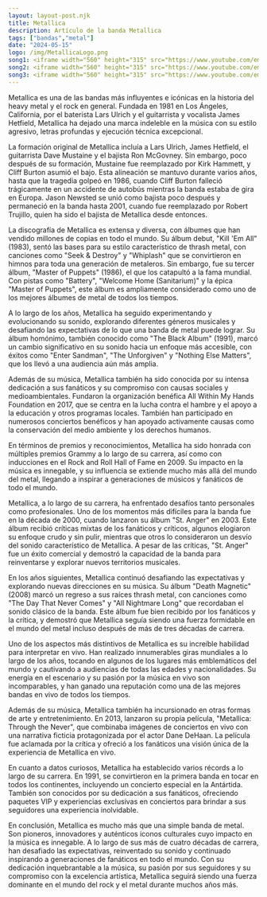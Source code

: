 ```yaml
---
layout: layout-post.njk
title: Metallica
description: Artículo de la banda Metallica
tags: ["bandas","metal"]
date: "2024-05-15"
logo: /img/MetallicaLogo.png
song1: <iframe width="560" height="315" src="https://www.youtube.com/embed/WM8bTdBs-cw?si=1CK5bVVzKb16reBd" title="YouTube video player" frameborder="0" allow="accelerometer; autoplay; clipboard-write; encrypted-media; gyroscope; picture-in-picture; web-share" referrerpolicy="strict-origin-when-cross-origin" allowfullscreen></iframe>
song2: <iframe width="560" height="315" src="https://www.youtube.com/embed/E0ozmU9cJDg?si=24R7Z-ZiuwDhdJJb" title="YouTube video player" frameborder="0" allow="accelerometer; autoplay; clipboard-write; encrypted-media; gyroscope; picture-in-picture; web-share" referrerpolicy="strict-origin-when-cross-origin" allowfullscreen></iframe>
song3: <iframe width="560" height="315" src="https://www.youtube.com/embed/tAGnKpE4NCI?si=63r9Iidhivglo00M" title="YouTube video player" frameborder="0" allow="accelerometer; autoplay; clipboard-write; encrypted-media; gyroscope; picture-in-picture; web-share" referrerpolicy="strict-origin-when-cross-origin" allowfullscreen></iframe>
---
```


Metallica es una de las bandas más influyentes e icónicas en la historia del heavy metal y el rock en general. Fundada en 1981 en Los Ángeles, California, por el baterista Lars Ulrich y el guitarrista y vocalista James Hetfield, Metallica ha dejado una marca indeleble en la música con su estilo agresivo, letras profundas y ejecución técnica excepcional.

La formación original de Metallica incluía a Lars Ulrich, James Hetfield, el guitarrista Dave Mustaine y el bajista Ron McGovney. Sin embargo, poco después de su formación, Mustaine fue reemplazado por Kirk Hammett, y Cliff Burton asumió el bajo. Esta alineación se mantuvo durante varios años, hasta que la tragedia golpeó en 1986, cuando Cliff Burton falleció trágicamente en un accidente de autobús mientras la banda estaba de gira en Europa. Jason Newsted se unió como bajista poco después y permaneció en la banda hasta 2001, cuando fue reemplazado por Robert Trujillo, quien ha sido el bajista de Metallica desde entonces.

La discografía de Metallica es extensa y diversa, con álbumes que han vendido millones de copias en todo el mundo. Su álbum debut, "Kill 'Em All" (1983), sentó las bases para su estilo característico de thrash metal, con canciones como "Seek & Destroy" y "Whiplash" que se convirtieron en himnos para toda una generación de metaleros. Sin embargo, fue su tercer álbum, "Master of Puppets" (1986), el que los catapultó a la fama mundial. Con pistas como "Battery", "Welcome Home (Sanitarium)" y la épica "Master of Puppets", este álbum es ampliamente considerado como uno de los mejores álbumes de metal de todos los tiempos.

A lo largo de los años, Metallica ha seguido experimentando y evolucionando su sonido, explorando diferentes géneros musicales y desafiando las expectativas de lo que una banda de metal puede lograr. Su álbum homónimo, también conocido como "The Black Album" (1991), marcó un cambio significativo en su sonido hacia un enfoque más accesible, con éxitos como "Enter Sandman", "The Unforgiven" y "Nothing Else Matters", que los llevó a una audiencia aún más amplia.

Además de su música, Metallica también ha sido conocida por su intensa dedicación a sus fanáticos y su compromiso con causas sociales y medioambientales. Fundaron la organización benéfica All Within My Hands Foundation en 2017, que se centra en la lucha contra el hambre y el apoyo a la educación y otros programas locales. También han participado en numerosos conciertos benéficos y han apoyado activamente causas como la conservación del medio ambiente y los derechos humanos.

En términos de premios y reconocimientos, Metallica ha sido honrada con múltiples premios Grammy a lo largo de su carrera, así como con inducciones en el Rock and Roll Hall of Fame en 2009. Su impacto en la música es innegable, y su influencia se extiende mucho más allá del mundo del metal, llegando a inspirar a generaciones de músicos y fanáticos de todo el mundo.

Metallica, a lo largo de su carrera, ha enfrentado desafíos tanto personales como profesionales. Uno de los momentos más difíciles para la banda fue en la década de 2000, cuando lanzaron su álbum "St. Anger" en 2003. Este álbum recibió críticas mixtas de los fanáticos y críticos, algunos elogiaron su enfoque crudo y sin pulir, mientras que otros lo consideraron un desvío del sonido característico de Metallica. A pesar de las críticas, "St. Anger" fue un éxito comercial y demostró la capacidad de la banda para reinventarse y explorar nuevos territorios musicales.

En los años siguientes, Metallica continuó desafiando las expectativas y explorando nuevas direcciones en su música. Su álbum "Death Magnetic" (2008) marcó un regreso a sus raíces thrash metal, con canciones como "The Day That Never Comes" y "All Nightmare Long" que recordaban el sonido clásico de la banda. Este álbum fue bien recibido por los fanáticos y la crítica, y demostró que Metallica seguía siendo una fuerza formidable en el mundo del metal incluso después de más de tres décadas de carrera.

Uno de los aspectos más distintivos de Metallica es su increíble habilidad para interpretar en vivo. Han realizado innumerables giras mundiales a lo largo de los años, tocando en algunos de los lugares más emblemáticos del mundo y cautivando a audiencias de todas las edades y nacionalidades. Su energía en el escenario y su pasión por la música en vivo son incomparables, y han ganado una reputación como una de las mejores bandas en vivo de todos los tiempos.

Además de su música, Metallica también ha incursionado en otras formas de arte y entretenimiento. En 2013, lanzaron su propia película, "Metallica: Through the Never", que combinaba imágenes de conciertos en vivo con una narrativa ficticia protagonizada por el actor Dane DeHaan. La película fue aclamada por la crítica y ofreció a los fanáticos una visión única de la experiencia de Metallica en vivo.

En cuanto a datos curiosos, Metallica ha establecido varios récords a lo largo de su carrera. En 1991, se convirtieron en la primera banda en tocar en todos los continentes, incluyendo un concierto especial en la Antártida. También son conocidos por su dedicación a sus fanáticos, ofreciendo paquetes VIP y experiencias exclusivas en conciertos para brindar a sus seguidores una experiencia inolvidable.

En conclusión, Metallica es mucho más que una simple banda de metal. Son pioneros, innovadores y auténticos iconos culturales cuyo impacto en la música es innegable. A lo largo de sus más de cuatro décadas de carrera, han desafiado las expectativas, reinventado su sonido y continuado inspirando a generaciones de fanáticos en todo el mundo. Con su dedicación inquebrantable a la música, su pasión por sus seguidores y su compromiso con la excelencia artística, Metallica seguirá siendo una fuerza dominante en el mundo del rock y el metal durante muchos años más.